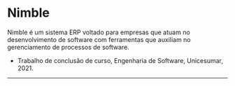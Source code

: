 # Nimble

Nimble é um sistema ERP voltado para empresas que atuam no desenvolvimento de software com ferramentas que auxiliam no gerenciamento de processos de software.

- Trabalho de conclusão de curso, Engenharia de Software, Unicesumar, 2021.

****
